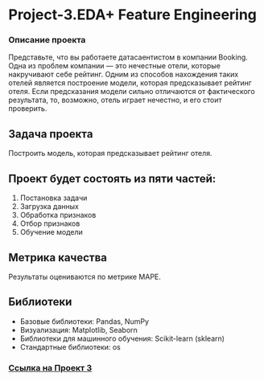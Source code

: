 # Project-3.EDA+ Feature Engineering

### Описание проекта    
Представьте, что вы работаете датасаентистом в компании Booking. Одна из проблем компании — это нечестные отели, которые накручивают себе рейтинг. Одним из способов нахождения таких отелей является построение модели, которая предсказывает рейтинг отеля. Если предсказания модели сильно отличаются от фактического результата, то, возможно, отель играет нечестно, и его стоит проверить.

## Задача проекта 
Построить модель, которая предсказывает рейтинг отеля.

## Проект будет состоять из пяти частей:

1. Постановка задачи
2. Загрузка данных
3. Обработка признаков
4. Отбор признаков
5. Обучение модели 

## **Метрика качества**   
Результаты оцениваются по метрике MAPE.

## Библиотеки
* Базовые библиотеки: Pandas, NumPy
* Визуализация: Matplotlib, Seaborn
* Библиотеки для машинного обучения: Scikit-learn (sklearn)
* Стандартные библиотеки: os

### [Cсылка на Проект 3](https://github.com/Amina313/-3.-EDA/blob/main/project_3_eda.ipynb)
